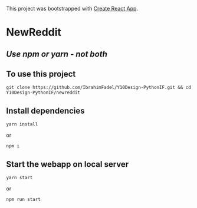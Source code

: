 This project was bootstrapped with [Create React App](https://github.com/facebook/create-react-app).

# NewReddit

## *Use npm or yarn - not both*

## To use this project

```
git clone https://github.com/IbrahimFadel/Y10Design-PythonIF.git && cd Y10Design-PythonIF/newreddit
```

## Install dependencies

```
yarn install
```
or
```
npm i
```

## Start the webapp on local server

```
yarn start
```
or

```
npm run start
```
